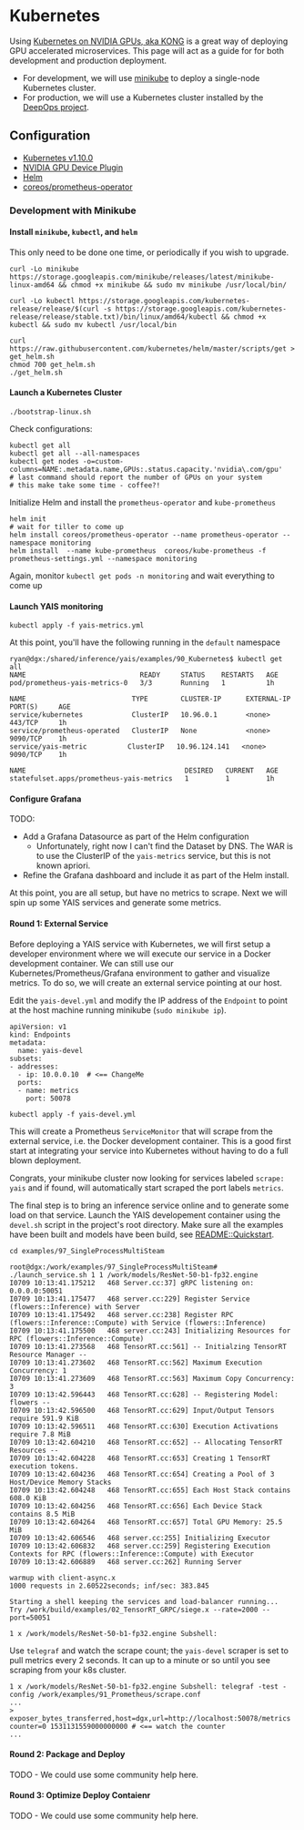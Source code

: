 # Kubernetes

Using [Kubernetes on NVIDIA GPUs, aka KONG](http://developer.nvidia.com) is a great
way of deploying GPU accelerated microservices.  This page will act as a guide for
for both development and production deployment.

* For development, we will use [minikube](minikube.io) to deploy a single-node
Kubernetes cluster.
* For production, we will use a Kubernetes cluster installed by the 
[DeepOps project](https://github.com/nvidia/deepops).

## Configuration

* [Kubernetes v1.10.0](https://kubernetes.io) 
* [NVIDIA GPU Device Plugin](https://github.com/NVIDIA/k8s-device-plugin#preparing-your-gpu-nodes)
* [Helm](https://helm.sh)
* [coreos/prometheus-operator](https://github.com/coreos/prometheus-operator)

### Development with Minikube

#### Install `minikube`, `kubectl`, and `helm`

This only need to be done one time, or periodically if you wish to upgrade.

```
curl -Lo minikube https://storage.googleapis.com/minikube/releases/latest/minikube-linux-amd64 && chmod +x minikube && sudo mv minikube /usr/local/bin/

curl -Lo kubectl https://storage.googleapis.com/kubernetes-release/release/$(curl -s https://storage.googleapis.com/kubernetes-release/release/stable.txt)/bin/linux/amd64/kubectl && chmod +x kubectl && sudo mv kubectl /usr/local/bin

curl https://raw.githubusercontent.com/kubernetes/helm/master/scripts/get > get_helm.sh
chmod 700 get_helm.sh
./get_helm.sh
```

#### Launch a Kubernetes Cluster

```
./bootstrap-linux.sh
```

Check configurations:
```
kubectl get all
kubectl get all --all-namespaces
kubectl get nodes -o=custom-columns=NAME:.metadata.name,GPUs:.status.capacity.'nvidia\.com/gpu'
# last command should report the number of GPUs on your system
# this make take some time - coffee?!
```

Initialize Helm and install the `prometheus-operator` and `kube-prometheus`
```
helm init
# wait for tiller to come up
helm install coreos/prometheus-operator --name prometheus-operator --namespace monitoring
helm install  --name kube-prometheus  coreos/kube-prometheus -f prometheus-settings.yml --namespace monitoring
```

Again, monitor `kubectl get pods -n monitoring` and wait everything to come up

#### Launch YAIS monitoring

```
kubectl apply -f yais-metrics.yml
```

At this point, you'll have the following running in the `default` namespace

```
ryan@dgx:/shared/inference/yais/examples/90_Kubernetes$ kubectl get all
NAME                            READY     STATUS    RESTARTS   AGE
pod/prometheus-yais-metrics-0   3/3       Running   1          1h

NAME                          TYPE        CLUSTER-IP      EXTERNAL-IP   PORT(S)     AGE
service/kubernetes            ClusterIP   10.96.0.1       <none>        443/TCP     1h
service/prometheus-operated   ClusterIP   None            <none>        9090/TCP    1h
service/yais-metric          ClusterIP   10.96.124.141   <none>        9090/TCP    1h

NAME                                       DESIRED   CURRENT   AGE
statefulset.apps/prometheus-yais-metrics   1         1         1h
```

#### Configure Grafana

TODO:
* Add a Grafana Datasource as part of the Helm configuration
  * Unfortunately, right now I can't find the Dataset by DNS.  The WAR is to use the ClusterIP of
    the `yais-metrics` service, but this is not known apriori.  
* Refine the Grafana dashboard and include it as part of the Helm install.

At this point, you are all setup, but have no metrics to scrape.  Next we will spin up some 
YAIS services and generate some metrics.

#### Round 1: External Service

Before deploying a YAIS service with Kubernetes, we will first setup a developer environment
where we will execute our service in a Docker development container. We can still use our
Kubernetes/Prometheus/Grafana environment to gather and visualize metrics.  To do so, we
will create an external service pointing at our host.

Edit the `yais-devel.yml` and modify the IP address of the `Endpoint` to point at the host machine running
minikube (`sudo minikube ip`). 

```
apiVersion: v1
kind: Endpoints
metadata:
  name: yais-devel
subsets:
- addresses:
  - ip: 10.0.0.10  # <== ChangeMe
  ports:
  - name: metrics
    port: 50078
```

```
kubectl apply -f yais-devel.yml
```

This will create a Prometheus `ServiceMonitor` that will scrape from the external service, i.e. the 
Docker development container.  This is a good first start at integrating your service into Kubernetes
without having to do a full blown deployment.

Congrats, your minikube cluster now looking for services labeled `scrape: yais` and if found, will
automatically start scraped the port labels `metrics`.  

The final step is to bring an inference service online and to generate some load on that service.
Launch the YAIS developement container using the `devel.sh` script in the project's root directory.
Make sure all the examples have been built and models have been build, 
see [README::Quickstart](README.md#quickstart). 

```
cd examples/97_SingleProcessMultiSteam

root@dgx:/work/examples/97_SingleProcessMultiSteam# ./launch_service.sh 1 1 /work/models/ResNet-50-b1-fp32.engine
I0709 10:13:41.175212   468 Server.cc:37] gRPC listening on: 0.0.0.0:50051
I0709 10:13:41.175477   468 server.cc:229] Register Service (flowers::Inference) with Server
I0709 10:13:41.175492   468 server.cc:238] Register RPC (flowers::Inference::Compute) with Service (flowers::Inference)
I0709 10:13:41.175500   468 server.cc:243] Initializing Resources for RPC (flowers::Inference::Compute)
I0709 10:13:41.273568   468 TensorRT.cc:561] -- Initialzing TensorRT Resource Manager --
I0709 10:13:41.273602   468 TensorRT.cc:562] Maximum Execution Concurrency: 1
I0709 10:13:41.273609   468 TensorRT.cc:563] Maximum Copy Concurrency: 3
I0709 10:13:42.596443   468 TensorRT.cc:628] -- Registering Model: flowers --
I0709 10:13:42.596500   468 TensorRT.cc:629] Input/Output Tensors require 591.9 KiB
I0709 10:13:42.596511   468 TensorRT.cc:630] Execution Activations require 7.8 MiB
I0709 10:13:42.604210   468 TensorRT.cc:652] -- Allocating TensorRT Resources --
I0709 10:13:42.604228   468 TensorRT.cc:653] Creating 1 TensorRT execution tokens.
I0709 10:13:42.604236   468 TensorRT.cc:654] Creating a Pool of 3 Host/Device Memory Stacks
I0709 10:13:42.604248   468 TensorRT.cc:655] Each Host Stack contains 608.0 KiB
I0709 10:13:42.604256   468 TensorRT.cc:656] Each Device Stack contains 8.5 MiB
I0709 10:13:42.604264   468 TensorRT.cc:657] Total GPU Memory: 25.5 MiB
I0709 10:13:42.606546   468 server.cc:255] Initializing Executor
I0709 10:13:42.606832   468 server.cc:259] Registering Execution Contexts for RPC (flowers::Inference::Compute) with Executor
I0709 10:13:42.606889   468 server.cc:262] Running Server

warmup with client-async.x
1000 requests in 2.60522seconds; inf/sec: 383.845

Starting a shell keeping the services and load-balancer running...
Try /work/build/examples/02_TensorRT_GRPC/siege.x --rate=2000 --port=50051

1 x /work/models/ResNet-50-b1-fp32.engine Subshell:
```

Use `telegraf` and watch the scrape count; the `yais-devel` scraper is set to pull metrics every 2 seconds.
It can up to a minute or so until you see scraping from your k8s cluster.

```
1 x /work/models/ResNet-50-b1-fp32.engine Subshell: telegraf -test -config /work/examples/91_Prometheus/scrape.conf
...
> exposer_bytes_transferred,host=dgx,url=http://localhost:50078/metrics counter=0 1531131559000000000 # <== watch the counter
...
```

#### Round 2: Package and Deploy

TODO - We could use some community help here.

#### Round 3: Optimize Deploy Contaienr

TODO - We could use some community help here.